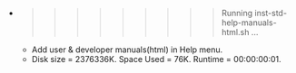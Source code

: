 * >>>>>>>>> Running inst-std-help-manuals-html.sh ...
  * Add user & developer manuals(html) in Help menu.
  * Disk size = 2376336K. Space Used = 76K. Runtime = 00:00:00:01.
